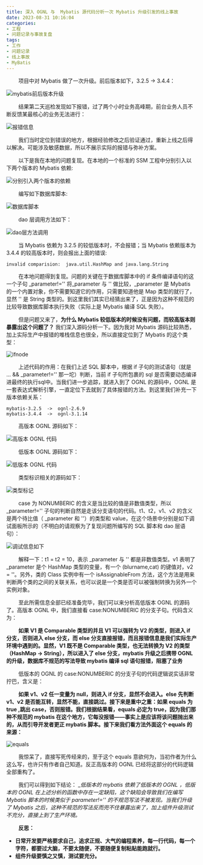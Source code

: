 ```yaml
---
title: 深入 OGNL 与  Mybatis 源代码分析一次 Mybatis 升级引发的线上事故
date: 2023-08-31 10:16:04
categories:
- 工程
- 问题记录与事故复盘
tags:
- 工作
- 问题记录
- 线上事故
- MyBatis
---
```



&ensp;&ensp;&ensp;&ensp; 项目中对 Mybatis 做了一次升级。前后版本如下，3.2.5 -> 3.4.4：

![mybatis前后版本升级](/pic/工程/问题记录与事故复盘/一次Mybatis升级引发的线上事故/mybatis前后版本升级.png)

&ensp;&ensp;&ensp;&ensp; 结果第二天巡检发现如下报错，过了两个小时业务高峰期，前台业务人员不断反馈某最核心的业务无法进行：

![报错信息](/pic/工程/问题记录与事故复盘/一次Mybatis升级引发的线上事故/报错信息.png)

&ensp;&ensp;&ensp;&ensp; 我们当时定位到错误的地方，根据经验修改之后验证通过，重新上线之后得以解决。可能涉及敏感数据，所以不展示实际的报错与弥补方案。

&ensp;&ensp;&ensp;&ensp; 以下是我在本地的问题复现。在本地的一个标准的 SSM 工程中分别引入以下两个版本的 Mybatis 依赖:

![分别引入两个版本的依赖](/pic/工程/问题记录与事故复盘/一次Mybatis升级引发的线上事故/分别引入两个版本的依赖.png)

&ensp;&ensp;&ensp;&ensp; 编写如下数据库脚本:

![数据库脚本](/pic/工程/问题记录与事故复盘/一次Mybatis升级引发的线上事故/数据库脚本.png)

&ensp;&ensp;&ensp;&ensp; dao 层调用方法如下：

![dao层方法调用](/pic/工程/问题记录与事故复盘/一次Mybatis升级引发的线上事故/dao层方法调用.png)

&ensp;&ensp;&ensp;&ensp; 当 Mybatis 依赖为 3.2.5 的较低版本时，不会报错；当 Mybatis 依赖版本为 3.4.4 的较高版本时，则会报出上面的错误:

```shell
invalid comparision:  java.util.HashMap and java.lang.String
```

&ensp;&ensp;&ensp;&ensp; 在本地问题得到复现。问题的关键在于数据库脚本中的 if 条件编译语句的这一个子句 _parameter!='' 将_parameter 与 '' 做比较，_parameter 是 Mybatis 的一个内置对象，你不需要知道它的作用，只需要知道他是 Map 类型的就行了，显然 '' 是 String 类型的。到这里我们其实已经猜出来了，正是因为这种不规范的比较导致数据库脚本执行失败（实际上是 Mybatis 编译 SQL 失败）。

&ensp;&ensp;&ensp;&ensp; 但是问题又来了，__为什么 Mybatis 较低版本的时候没有问题，而较高版本则暴露出这个问题了？__ 我们深入源码分析一下。因为我对 Mybatis 源码比较熟悉，加上实际生产中报错的堆栈信息也很全，所以直接定位到了 Mybatis 的这个类型：

![ifnode](/pic/工程/问题记录与事故复盘/一次Mybatis升级引发的线上事故/ifnode.png)

&ensp;&ensp;&ensp;&ensp; 上述代码的作用：在我们上述 SQL 脚本中，根据 if 子句的测试语句（就是 ... && _parameter!='' 那一坨）判断，当前 if 子句所包裹的 sql 是否需要动态编译进最终的执行sql中。当我们进一步追踪，就进入到了 OGNL 的源码中，OGNL 是一套表达式解析引擎，一直定位下去就到了具体报错的方法。到这里我们补充一下版本依赖关系：

```shell
mybatis-3.2.5  ->  ognl-2.6.9
mybatis-3.4.4  ->  ognl-3.1.14
```

&ensp;&ensp;&ensp;&ensp; 高版本 OGNL 源码如下：

![高版本 OGNL 代码](/pic/工程/问题记录与事故复盘/一次Mybatis升级引发的线上事故/高版本OGNL代码.png)

&ensp;&ensp;&ensp;&ensp; 低版本 OGNL 源码如下：

![低版本 OGNL 代码](/pic/工程/问题记录与事故复盘/一次Mybatis升级引发的线上事故/低版本OGNL代码.png)

&ensp;&ensp;&ensp;&ensp; 类型标识相关的源码如下：

![类型标记](/pic/工程/问题记录与事故复盘/一次Mybatis升级引发的线上事故/类型标记.png)

&ensp;&ensp;&ensp;&ensp; case 为 NONUMBERIC 的含义是当比较的值是非数值类型，所以 _parameter!='' 子句的判断自然是走该分支语句的代码。t1、t2，v1、v2 的含义是两个待比值（ _parameter 和 ''）的类型和 value，在这个场景中分别是如下调试面板所示的（不明白的请观察为了复现问题所编写的 SQL 脚本和 dao 层语句）：

![调试信息如下](/pic/工程/问题记录与事故复盘/一次Mybatis升级引发的线上事故/调试信息如下.png)

&ensp;&ensp;&ensp;&ensp; 解释一下：t1 = t2 = 10，表示 _parameter 与 '' 都是非数值类型。v1 表明了 _parameter 是个 HashMap 类型的变量，有一个 (blurname,cat) 的键值对，v2 = ''。另外，类的 Class 实例中有一个 isAssignableFrom 方法，这个方法是用来判断两个类的之间的关联关系，也可以说是一个类是否可以被强制转换为另外一个实例对象。

&ensp;&ensp;&ensp;&ensp; 至此所需信息全部已经准备完毕，我们可以来分析高低版本 OGNL 的源码了。高版本 OGNL 中，我们直接看 case:NONUMBERIC 的分支子句。代码含义为：

&ensp;&ensp;&ensp;&ensp; __如果 V1 是 Comparable 类型的并且 V1 可以强转为 V2 的类型，则进入 if 分支，否则进入 else 分支，而 else 分支直接报错，而且报错信息是我们实际生产环境中遇到的。显然，V1 既不是 Comparable 类型，也无法转换为 V2 的类型（HashMap -> String），所以进入了 else 分支，mybatis 升级之后携带 OGNL 的升级，数据库不规范的写法导致 mybatis 编译 sql 语句报错，阻塞了业务__

&ensp;&ensp;&ensp;&ensp; 低版本的 OGNL 的 case:NONUMBERIC 的分支子句的代码逻辑说实话非常拧巴，含义是：

&ensp;&ensp;&ensp;&ensp; __如果 v1、v2 任一变量为 null，则进入 if 分支，显然不会进入。else 先判断v1、v2 是否能互转，显然不能，直接跳过。接下来是重中之重：如果 equals 为 true ,跳出 case，否则报错。我们根据结果看，equals 必定为 true，因为我们那种不规范的 mybatis 在这个地方，它每没报错——事实上是应该将该问题抛出来的，从而引导开发者更正 mybatis 脚本。接下来我们看方法外面这个 equals 的来源：__

![equals](/pic/工程/问题记录与事故复盘/一次Mybatis升级引发的线上事故/equals.png)

&ensp;&ensp;&ensp;&ensp; 我惊呆了，直接写死传经来的，至于这个 equals 意欲何为，当初作者为什么这么写，也许只有作者自己知道。反正高版本的 OGNL 已经将这部分的代码逻辑全部重构了。

&ensp;&ensp;&ensp;&ensp; 我们可以得到如下结论： __低版本的 mybatis 依赖了低版本的 OGNL ，低版本的 OGNL 在上述分析的函数中存在一定缺陷，这个缺陷会导致我们在编写 Mybatis 脚本的时候类似于 _parameter!='' 的不规范写法不被发现。当我们升级了 Mybatis 之后，这种不规范的写法反而兜不住暴露出来了，加上组件升级测试不充分，直接上到了生产环境。__

&ensp;&ensp;&ensp;&ensp; __反思：__
* __日常开发要严格要求自己，追求正规、大气的编程素养，每一行代码，每一个字符，都要过大脑，不要太随便，不要随便复制粘贴能跑就行。__
* __组件升级要慎之又慎，测试要充分。__














